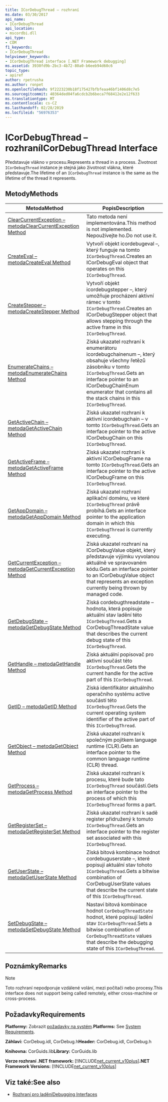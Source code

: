 ```yaml
---
title: ICorDebugThread – rozhraní
ms.date: 03/30/2017
api_name:
- ICorDebugThread
api_location:
- mscordbi.dll
api_type:
- COM
f1_keywords:
- ICorDebugThread
helpviewer_keywords:
- ICorDebugThread interface [.NET Framework debugging]
ms.assetid: 3930fd9b-2bc3-4b72-80a0-b6eeb94d60c6
topic_type:
- apiref
author: rpetrusha
ms.author: ronpet
ms.openlocfilehash: 9f2223230b18f175427bfbfeaa46bf1406d8c7e5
ms.sourcegitcommit: 40364ded04fa6cdcb2b6beca7f68412e2e12f633
ms.translationtype: MT
ms.contentlocale: cs-CZ
ms.lasthandoff: 02/28/2019
ms.locfileid: "56976353"
---
```

# <a name="icordebugthread-interface"></a><span data-ttu-id="50428-102">ICorDebugThread – rozhraní</span><span class="sxs-lookup"><span data-stu-id="50428-102">ICorDebugThread Interface</span></span>
<span data-ttu-id="50428-103">Představuje vlákno v procesu.</span><span class="sxs-lookup"><span data-stu-id="50428-103">Represents a thread in a process.</span></span> <span data-ttu-id="50428-104">Životnost `ICorDebugThread` instance je stejná jako životnost vlákna, které představuje.</span><span class="sxs-lookup"><span data-stu-id="50428-104">The lifetime of an `ICorDebugThread` instance is the same as the lifetime of the thread it represents.</span></span>  
  
## <a name="methods"></a><span data-ttu-id="50428-105">Metody</span><span class="sxs-lookup"><span data-stu-id="50428-105">Methods</span></span>  
  
|<span data-ttu-id="50428-106">Metoda</span><span class="sxs-lookup"><span data-stu-id="50428-106">Method</span></span>|<span data-ttu-id="50428-107">Popis</span><span class="sxs-lookup"><span data-stu-id="50428-107">Description</span></span>|  
|------------|-----------------|  
|[<span data-ttu-id="50428-108">ClearCurrentException – metoda</span><span class="sxs-lookup"><span data-stu-id="50428-108">ClearCurrentException Method</span></span>](../../../../docs/framework/unmanaged-api/debugging/icordebugthread-clearcurrentexception-method.md)|<span data-ttu-id="50428-109">Tato metoda není implementována.</span><span class="sxs-lookup"><span data-stu-id="50428-109">This method is not implemented.</span></span> <span data-ttu-id="50428-110">Nepoužívejte ho.</span><span class="sxs-lookup"><span data-stu-id="50428-110">Do not use it.</span></span>|  
|[<span data-ttu-id="50428-111">CreateEval – metoda</span><span class="sxs-lookup"><span data-stu-id="50428-111">CreateEval Method</span></span>](../../../../docs/framework/unmanaged-api/debugging/icordebugthread-createeval-method.md)|<span data-ttu-id="50428-112">Vytvoří objekt icordebugeval –, který funguje na tomto `ICorDebugThread`.</span><span class="sxs-lookup"><span data-stu-id="50428-112">Creates an ICorDebugEval object that operates on this `ICorDebugThread`.</span></span>|  
|[<span data-ttu-id="50428-113">CreateStepper – metoda</span><span class="sxs-lookup"><span data-stu-id="50428-113">CreateStepper Method</span></span>](../../../../docs/framework/unmanaged-api/debugging/icordebugthread-createstepper-method.md)|<span data-ttu-id="50428-114">Vytvoří objekt icordebugstepper –, který umožňuje procházení aktivní rámec v tomto `ICorDebugThread`.</span><span class="sxs-lookup"><span data-stu-id="50428-114">Creates an ICorDebugStepper object that allows stepping through the active frame in this `ICorDebugThread`.</span></span>|  
|[<span data-ttu-id="50428-115">EnumerateChains – metoda</span><span class="sxs-lookup"><span data-stu-id="50428-115">EnumerateChains Method</span></span>](../../../../docs/framework/unmanaged-api/debugging/icordebugthread-enumeratechains-method.md)|<span data-ttu-id="50428-116">Získá ukazatel rozhraní k enumerátoru icordebugchainenum –, který obsahuje všechny řetězů zásobníku v tomto `ICorDebugThread`.</span><span class="sxs-lookup"><span data-stu-id="50428-116">Gets an interface pointer to an ICorDebugChainEnum enumerator that contains all the stack chains in this `ICorDebugThread`.</span></span>|  
|[<span data-ttu-id="50428-117">GetActiveChain – metoda</span><span class="sxs-lookup"><span data-stu-id="50428-117">GetActiveChain Method</span></span>](../../../../docs/framework/unmanaged-api/debugging/icordebugthread-getactivechain-method.md)|<span data-ttu-id="50428-118">Získá ukazatel rozhraní k aktivní icordebugchain – v tomto `ICorDebugThread`.</span><span class="sxs-lookup"><span data-stu-id="50428-118">Gets an interface pointer to the active ICorDebugChain on this `ICorDebugThread`.</span></span>|  
|[<span data-ttu-id="50428-119">GetActiveFrame – metoda</span><span class="sxs-lookup"><span data-stu-id="50428-119">GetActiveFrame Method</span></span>](../../../../docs/framework/unmanaged-api/debugging/icordebugthread-getactiveframe-method.md)|<span data-ttu-id="50428-120">Získá ukazatel rozhraní k aktivní ICorDebugFrame na tomto `ICorDebugThread`.</span><span class="sxs-lookup"><span data-stu-id="50428-120">Gets an interface pointer to the active ICorDebugFrame on this `ICorDebugThread`.</span></span>|  
|[<span data-ttu-id="50428-121">GetAppDomain – metoda</span><span class="sxs-lookup"><span data-stu-id="50428-121">GetAppDomain Method</span></span>](../../../../docs/framework/unmanaged-api/debugging/icordebugthread-getappdomain-method.md)|<span data-ttu-id="50428-122">Získá ukazatel rozhraní aplikační doménu, ve které `ICorDebugThread` právě probíhá.</span><span class="sxs-lookup"><span data-stu-id="50428-122">Gets an interface pointer to the application domain in which this `ICorDebugThread` is currently executing.</span></span>|  
|[<span data-ttu-id="50428-123">GetCurrentException – metoda</span><span class="sxs-lookup"><span data-stu-id="50428-123">GetCurrentException Method</span></span>](../../../../docs/framework/unmanaged-api/debugging/icordebugthread-getcurrentexception-method.md)|<span data-ttu-id="50428-124">Získá ukazatel rozhraní na ICorDebugValue objekt, který představuje výjimku vyvolanou aktuálně ve spravovaném kódu.</span><span class="sxs-lookup"><span data-stu-id="50428-124">Gets an interface pointer to an ICorDebugValue object that represents an exception currently being thrown by managed code.</span></span>|  
|[<span data-ttu-id="50428-125">GetDebugState – metoda</span><span class="sxs-lookup"><span data-stu-id="50428-125">GetDebugState Method</span></span>](../../../../docs/framework/unmanaged-api/debugging/icordebugthread-getdebugstate-method.md)|<span data-ttu-id="50428-126">Získá cordebugthreadstate – hodnota, která popisuje aktuální stav ladění této `ICorDebugThread`.</span><span class="sxs-lookup"><span data-stu-id="50428-126">Gets a CorDebugThreadState value that describes the current debug state of this `ICorDebugThread`.</span></span>|  
|[<span data-ttu-id="50428-127">GetHandle – metoda</span><span class="sxs-lookup"><span data-stu-id="50428-127">GetHandle Method</span></span>](../../../../docs/framework/unmanaged-api/debugging/icordebugthread-gethandle-method.md)|<span data-ttu-id="50428-128">Získá aktuální popisovač pro aktivní součást této `ICorDebugThread`.</span><span class="sxs-lookup"><span data-stu-id="50428-128">Gets the current handle for the active part of this `ICorDebugThread`.</span></span>|  
|[<span data-ttu-id="50428-129">GetID – metoda</span><span class="sxs-lookup"><span data-stu-id="50428-129">GetID Method</span></span>](../../../../docs/framework/unmanaged-api/debugging/icordebugthread-getid-method.md)|<span data-ttu-id="50428-130">Získá identifikátor aktuálního operačního systému active součástí této `ICorDebugThread`.</span><span class="sxs-lookup"><span data-stu-id="50428-130">Gets the current operating system identifier of the active part of this `ICorDebugThread`.</span></span>|  
|[<span data-ttu-id="50428-131">GetObject – metoda</span><span class="sxs-lookup"><span data-stu-id="50428-131">GetObject Method</span></span>](../../../../docs/framework/unmanaged-api/debugging/icordebugthread-getobject-method.md)|<span data-ttu-id="50428-132">Získá ukazatel rozhraní k společným pojítkem language runtime (CLR).</span><span class="sxs-lookup"><span data-stu-id="50428-132">Gets an interface pointer to the common language runtime (CLR) thread.</span></span>|  
|[<span data-ttu-id="50428-133">GetProcess – metoda</span><span class="sxs-lookup"><span data-stu-id="50428-133">GetProcess Method</span></span>](../../../../docs/framework/unmanaged-api/debugging/icordebugthread-getprocess-method.md)|<span data-ttu-id="50428-134">Získá ukazatel rozhraní k procesu, které bude tato `ICorDebugThread` součástí.</span><span class="sxs-lookup"><span data-stu-id="50428-134">Gets an interface pointer to the process of which this `ICorDebugThread` forms a part.</span></span>|  
|[<span data-ttu-id="50428-135">GetRegisterSet – metoda</span><span class="sxs-lookup"><span data-stu-id="50428-135">GetRegisterSet Method</span></span>](../../../../docs/framework/unmanaged-api/debugging/icordebugthread-getregisterset-method.md)|<span data-ttu-id="50428-136">Získá ukazatel rozhraní k sadě register přidružený k tomuto `ICorDebugThread`.</span><span class="sxs-lookup"><span data-stu-id="50428-136">Gets an interface pointer to the register set associated with this `ICorDebugThread`.</span></span>|  
|[<span data-ttu-id="50428-137">GetUserState – metoda</span><span class="sxs-lookup"><span data-stu-id="50428-137">GetUserState Method</span></span>](../../../../docs/framework/unmanaged-api/debugging/icordebugthread-getuserstate-method.md)|<span data-ttu-id="50428-138">Získá bitová kombinace hodnot cordebuguserstate –, které popisují aktuální stav tohoto `ICorDebugThread`.</span><span class="sxs-lookup"><span data-stu-id="50428-138">Gets a bitwise combination of CorDebugUserState values that describe the current state of this `ICorDebugThread`.</span></span>|  
|[<span data-ttu-id="50428-139">SetDebugState – metoda</span><span class="sxs-lookup"><span data-stu-id="50428-139">SetDebugState Method</span></span>](../../../../docs/framework/unmanaged-api/debugging/icordebugthread-setdebugstate-method.md)|<span data-ttu-id="50428-140">Nastaví bitová kombinace hodnot `CorDebugThreadState` hodnot, které popisují ladění stav `ICorDebugThread`.</span><span class="sxs-lookup"><span data-stu-id="50428-140">Sets a bitwise combination of `CorDebugThreadState` values that describe the debugging state of this `ICorDebugThread`.</span></span>|  
  
## <a name="remarks"></a><span data-ttu-id="50428-141">Poznámky</span><span class="sxs-lookup"><span data-stu-id="50428-141">Remarks</span></span>  
  
> [!NOTE]
>  <span data-ttu-id="50428-142">Toto rozhraní nepodporuje vzdálené volání, mezi počítači nebo procesy.</span><span class="sxs-lookup"><span data-stu-id="50428-142">This interface does not support being called remotely, either cross-machine or cross-process.</span></span>  
  
## <a name="requirements"></a><span data-ttu-id="50428-143">Požadavky</span><span class="sxs-lookup"><span data-stu-id="50428-143">Requirements</span></span>  
 <span data-ttu-id="50428-144">**Platformy:** Zobrazit [požadavky na systém](../../../../docs/framework/get-started/system-requirements.md).</span><span class="sxs-lookup"><span data-stu-id="50428-144">**Platforms:** See [System Requirements](../../../../docs/framework/get-started/system-requirements.md).</span></span>  
  
 <span data-ttu-id="50428-145">**Záhlaví:** CorDebug.idl, CorDebug.h</span><span class="sxs-lookup"><span data-stu-id="50428-145">**Header:** CorDebug.idl, CorDebug.h</span></span>  
  
 <span data-ttu-id="50428-146">**Knihovna:** CorGuids.lib</span><span class="sxs-lookup"><span data-stu-id="50428-146">**Library:** CorGuids.lib</span></span>  
  
 <span data-ttu-id="50428-147">**Verze rozhraní .NET framework:** [!INCLUDE[net_current_v10plus](../../../../includes/net-current-v10plus-md.md)]</span><span class="sxs-lookup"><span data-stu-id="50428-147">**.NET Framework Versions:** [!INCLUDE[net_current_v10plus](../../../../includes/net-current-v10plus-md.md)]</span></span>  
  
## <a name="see-also"></a><span data-ttu-id="50428-148">Viz také:</span><span class="sxs-lookup"><span data-stu-id="50428-148">See also</span></span>
- [<span data-ttu-id="50428-149">Rozhraní pro ladění</span><span class="sxs-lookup"><span data-stu-id="50428-149">Debugging Interfaces</span></span>](../../../../docs/framework/unmanaged-api/debugging/debugging-interfaces.md)
